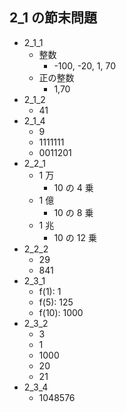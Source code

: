 ## 2_1 の節末問題

- 2_1_1
  - 整数
    - -100, -20, 1, 70
  - 正の整数
    - 1,70
- 2_1_2
  - 41
- 2_1_4
  - 9
  - 1111111
  - 0011201
- 2_2_1
  - 1 万
    - 10 の 4 乗
  - 1 億
    - 10 の 8 乗
  - 1 兆
    - 10 の 12 乗
- 2_2_2
  - 29
  - 841
- 2_3_1
  - f(1): 1
  - f(5): 125
  - f(10): 1000
- 2_3_2
  - 3
  - 1
  - 1000
  - 20
  - 21
- 2_3_4
  - 1048576
